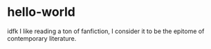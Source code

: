 # hello-world
idfk
I like reading a ton of fanfiction, I consider it to be the epitome of contemporary literature.
